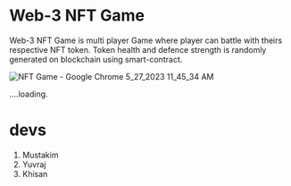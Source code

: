 # Web-3 NFT Game

 Web-3 NFT Game is multi player Game where player can battle with theirs respective NFT token. Token health and defence strength is randomly generated on blockchain using smart-contract.

![NFT Game - Google Chrome 5_27_2023 11_45_34 AM](https://github.com/NagoriMustakim/Web3-NFT-Game/assets/97384395/0719a224-9379-42c0-bc05-add2b3b1ed41)

....loading.


# devs
 1. Mustakim
 2. Yuvraj
 3. Khisan